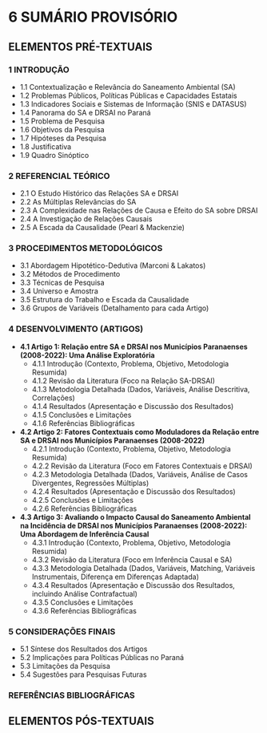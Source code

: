 # 6 SUMÁRIO PROVISÓRIO

## ELEMENTOS PRÉ-TEXTUAIS

### 1 INTRODUÇÃO
*   1.1 Contextualização e Relevância do Saneamento Ambiental (SA)
*   1.2 Problemas Públicos, Políticas Públicas e Capacidades Estatais
*   1.3 Indicadores Sociais e Sistemas de Informação (SNIS e DATASUS)
*   1.4 Panorama do SA e DRSAI no Paraná
*   1.5 Problema de Pesquisa
*   1.6 Objetivos da Pesquisa
*   1.7 Hipóteses da Pesquisa
*   1.8 Justificativa
*   1.9 Quadro Sinóptico

### 2 REFERENCIAL TEÓRICO
*   2.1 O Estudo Histórico das Relações SA e DRSAI
*   2.2 As Múltiplas Relevâncias do SA
*   2.3 A Complexidade nas Relações de Causa e Efeito do SA sobre DRSAI
*   2.4 A Investigação de Relações Causais
*   2.5 A Escada da Causalidade (Pearl & Mackenzie)

### 3 PROCEDIMENTOS METODOLÓGICOS
*   3.1 Abordagem Hipotético-Dedutiva (Marconi & Lakatos)
*   3.2 Métodos de Procedimento
*   3.3 Técnicas de Pesquisa
*   3.4 Universo e Amostra
*   3.5 Estrutura do Trabalho e Escada da Causalidade
*   3.6 Grupos de Variáveis (Detalhamento para cada Artigo)

### 4 DESENVOLVIMENTO (ARTIGOS)
*   **4.1 Artigo 1: Relação entre SA e DRSAI nos Municípios Paranaenses (2008-2022): Uma Análise Exploratória**
    *   4.1.1 Introdução (Contexto, Problema, Objetivo, Metodologia Resumida)
    *   4.1.2 Revisão da Literatura (Foco na Relação SA-DRSAI)
    *   4.1.3 Metodologia Detalhada (Dados, Variáveis, Análise Descritiva, Correlações)
    *   4.1.4 Resultados (Apresentação e Discussão dos Resultados)
    *   4.1.5 Conclusões e Limitações
    *   4.1.6 Referências Bibliográficas
*   **4.2 Artigo 2: Fatores Contextuais como Moduladores da Relação entre SA e DRSAI nos Municípios Paranaenses (2008-2022)**
    *   4.2.1 Introdução (Contexto, Problema, Objetivo, Metodologia Resumida)
    *   4.2.2 Revisão da Literatura (Foco em Fatores Contextuais e DRSAI)
    *   4.2.3 Metodologia Detalhada (Dados, Variáveis, Análise de Casos Divergentes, Regressões Múltiplas)
    *   4.2.4 Resultados (Apresentação e Discussão dos Resultados)
    *   4.2.5 Conclusões e Limitações
    *   4.2.6 Referências Bibliográficas
*   **4.3 Artigo 3: Avaliando o Impacto Causal do Saneamento Ambiental na Incidência de DRSAI nos Municípios Paranaenses (2008-2022): Uma Abordagem de Inferência Causal**
    *   4.3.1 Introdução (Contexto, Problema, Objetivo, Metodologia Resumida)
    *   4.3.2 Revisão da Literatura (Foco em Inferência Causal e SA)
    *   4.3.3 Metodologia Detalhada (Dados, Variáveis, Matching, Variáveis Instrumentais, Diferença em Diferenças Adaptada)
    *   4.3.4 Resultados (Apresentação e Discussão dos Resultados, incluindo Análise Contrafactual)
    *   4.3.5 Conclusões e Limitações
    *   4.3.6 Referências Bibliográficas

### 5 CONSIDERAÇÕES FINAIS
*   5.1 Síntese dos Resultados dos Artigos
*   5.2 Implicações para Políticas Públicas no Paraná
*   5.3 Limitações da Pesquisa
*   5.4 Sugestões para Pesquisas Futuras

### REFERÊNCIAS BIBLIOGRÁFICAS

## ELEMENTOS PÓS-TEXTUAIS
